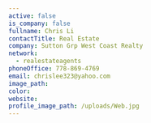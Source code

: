 ```yaml
---
active: false
is_company: false
fullname: Chris Li
contactTitle: Real Estate
company: Sutton Grp West Coast Realty
network:
  - realestateagents
phoneOffice: 778-869-4769
email: chrislee323@yahoo.com
image_path:
color:
website:
profile_image_path: /uploads/Web.jpg
---
```



